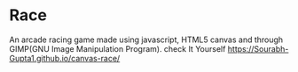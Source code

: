 # Race
An arcade racing game made using javascript, HTML5 canvas and through GIMP(GNU Image Manipulation Program). check It Yourself 
https://Sourabh-Gupta1.github.io/canvas-race/

